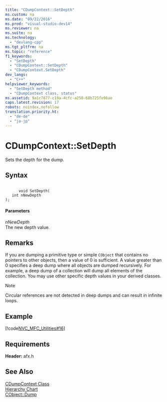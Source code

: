```yaml
---
title: "CDumpContext::SetDepth"
ms.custom: na
ms.date: "09/22/2016"
ms.prod: "visual-studio-dev14"
ms.reviewer: na
ms.suite: na
ms.technology: 
  - "devlang-cpp"
ms.tgt_pltfrm: na
ms.topic: "reference"
f1_keywords: 
  - "SetDepth"
  - "CDumpContext::SetDepth"
  - "CDumpContext.SetDepth"
dev_langs: 
  - "C++"
helpviewer_keywords: 
  - "SetDepth method"
  - "CDumpContext class, status"
ms.assetid: 9a1c7877-c19a-4cfc-a258-68b725fe96ae
caps.latest.revision: 17
robots: noindex,nofollow
translation.priority.ht: 
  - "de-de"
  - "ja-jp"
---
```

# CDumpContext::SetDepth
Sets the depth for the dump.  
  
## Syntax  
  
```  
  
      void SetDepth(  
   int nNewDepth   
);  
```  
  
#### Parameters  
 *nNewDepth*  
 The new depth value.  
  
## Remarks  
 If you are dumping a primitive type or simple `CObject` that contains no pointers to other objects, then a value of 0 is sufficient. A value greater than 0 specifies a deep dump where all objects are dumped recursively. For example, a deep dump of a collection will dump all elements of the collection. You may use other specific depth values in your derived classes.  
  
> [!NOTE]
>  Circular references are not detected in deep dumps and can result in infinite loops.  
  
## Example  
 [!code[NVC_MFC_Utilities#16](../vs140/codesnippet/CPP/cdumpcontext--setdepth_1.cpp)]  
  
## Requirements  
 **Header:** afx.h  
  
## See Also  
 [CDumpContext Class](../vs140/cdumpcontext-class.md)   
 [Hierarchy Chart](../vs140/hierarchy-chart.md)   
 [CObject::Dump](../vs140/cobject--dump.md)